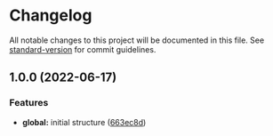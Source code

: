 # Changelog

All notable changes to this project will be documented in this file. See [standard-version](https://github.com/conventional-changelog/standard-version) for commit guidelines.

## 1.0.0 (2022-06-17)


### Features

* **global:** initial structure ([663ec8d](https://github.com/blpcfront/mega-premios/commit/663ec8d5016e4f34a2352fba144287a45d76d684))

